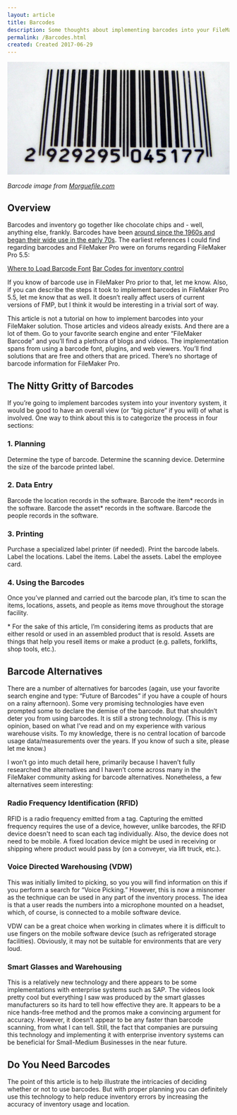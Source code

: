 ```yaml
---
layout: article
title: Barcodes
description: Some thoughts about implementing barcodes into your FileMaker inventory system.
permalink: /Barcodes.html
created: Created 2017-06-29
---
```

![Barcode](assets/images/FMIR_barcode.jpg)

*Barcode image from [Morguefile.com](https://morguefile.com/search/morguefile/1/barcode/pop)*

## Overview
Barcodes and inventory go together like chocolate chips and  - well, anything else, frankly.  Barcodes have been [around since the 1960s and began their wide use in the early 70s](https://en.wikipedia.org/wiki/Barcode).  The earliest references I could find regarding barcodes and FileMaker Pro were on forums regarding FileMaker Pro 5.5:

[Where to Load Barcode Font](http://fmforums.com/topic/17311-where-to-load-barcode-font/)
[Bar Codes for inventory control](http://fmforums.com/topic/8348-bar-codes-for-inventory-control/)

If you know of barcode use in FileMaker Pro prior to that, let me know.  Also, if you can describe the steps it took to implement barcodes in FileMaker Pro 5.5, let me know that as well.  It doesn’t really affect users of current versions of FMP, but I think it would be interesting in a trivial sort of way.

This article is not a tutorial on how to implement barcodes into your FileMaker solution.  Those articles and videos already exists.  And there are a lot of them.  Go to your favorite search engine and enter “FileMaker Barcode” and you’ll find a plethora of blogs and videos.  The implementation spans from using a barcode font, plugins, and web viewers.  You’ll find solutions that are free and others that are priced.  There’s no shortage of barcode information for FileMaker Pro.

## The Nitty Gritty of Barcodes
If you’re going to implement barcodes system into your inventory system, it would be good to have an overall view (or “big picture” if you will) of what is involved.  One way to think about this is to categorize the process in four sections:

### 1. Planning
Determine the type of barcode.
Determine the scanning device.
Determine the size of the barcode printed label.

### 2. Data Entry
Barcode the location records in the software.
Barcode the item* records in the software.
Barcode the asset* records in the software.
Barcode the people records in the software.

### 3. Printing
Purchase a specialized label printer (if needed).
Print the barcode labels.
Label the locations.
Label the items.
Label the assets.
Label the employee card.

### 4. Using the Barcodes
Once you’ve planned and carried out the barcode plan, it’s time to scan the items, locations, assets, and people as items move throughout the storage facility. 

\* For the sake of this article, I’m considering items as products that are either resold or used in an assembled product that is resold.  Assets are things that help you resell items or make a product (e.g. pallets, forklifts, shop tools, etc.).

## Barcode Alternatives
There are a number of alternatives for barcodes (again, use your favorite search engine and type: “Future of Barcodes” if you have a couple of hours on a rainy afternoon).  Some very promising technologies have even prompted some to declare the demise of the barcode.  But that shouldn’t deter you from using barcodes.  It is still a strong technology. (This is my opinion, based on what I’ve read and on my experience with various warehouse visits.  To my knowledge, there is no central location of barcode usage data/measurements over the years.  If you know of such a site, please let me know.)

I won’t go into much detail here, primarily because I haven’t fully researched the alternatives and I haven’t come across many in the FileMaker community asking for barcode alternatives.  Nonetheless, a few alternatives seem interesting:

### Radio Frequency Identification (RFID)
RFID is a radio frequency emitted from a tag.  Capturing the emitted frequency requires the use of a device, however, unlike barcodes, the RFID device doesn't need to scan each tag individually.  Also, the device does not need to be mobile.  A fixed location device might be used in receiving or shipping where product would pass by (on a conveyer, via lift truck, etc.).

### Voice Directed Warehousing (VDW)
This was initially limited to picking, so you you will find information on this if you perform a search for “Voice Picking.”  However, this is now a misnomer as the technique can be used in any part of the inventory process.  The idea is that a user reads the numbers into a microphone mounted on a headset, which, of course, is connected to a mobile software device.   

VDW can be a great choice when working in climates where it is difficult to use fingers on the mobile software device (such as refrigerated storage facilities).  Obviously, it may not be suitable for environments that are very loud.

### Smart Glasses and Warehousing
This is a relatively new technology and there appears to be some implementations with enterprise systems such as SAP.  The videos look pretty cool but everything I saw was produced by the smart glasses manufacturers so its hard to tell how effective they are.  It appears to be a nice hands-free method and the promos make a convincing argument for accuracy.  However, it doesn’t appear to be any faster than barcode scanning, from what I can tell.  Still, the fact that companies are pursuing this technology and implementing it with enterprise inventory systems can be beneficial for Small-Medium Businesses in the near future.

## Do You Need Barcodes
The point of this article is to help illustrate the intricacies of deciding whether or not to use barcodes.  But with proper planning you can definitely use this technology to help reduce inventory errors by increasing the accuracy of inventory usage and location.
